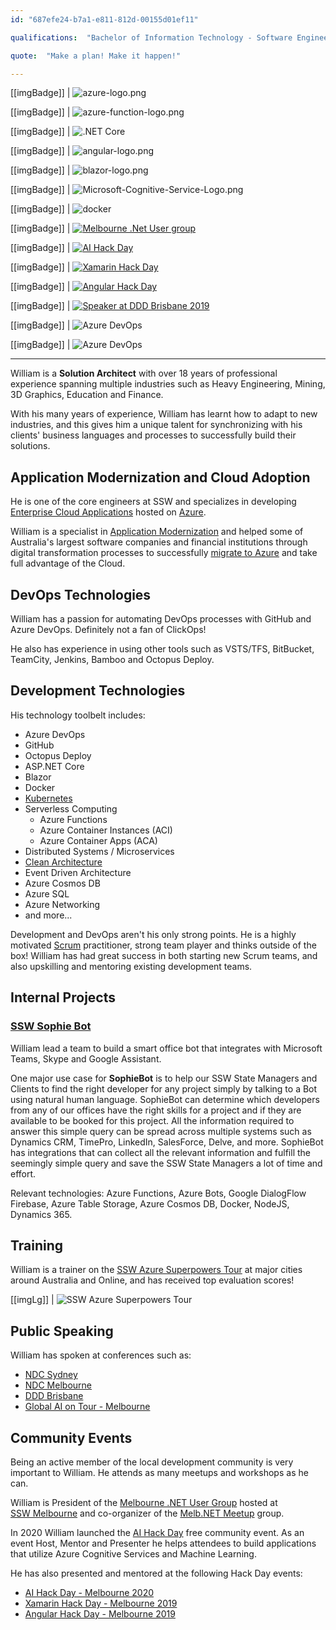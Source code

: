 ```yaml
---
id: "687efe24-b7a1-e811-812d-00155d01ef11"

qualifications:  "Bachelor of Information Technology - Software Engineering"

quote:  "Make a plan! Make it happen!"

---
```

[[imgBadge]]
| ![azure-logo.png](../badges/Business-microsoft-azure.png)

[[imgBadge]]
| ![azure-function-logo.png](../badges/Developer-azure-function.png)

[[imgBadge]]
| ![.NET Core](../badges/Developer-dotnet-core.png)

[[imgBadge]]
| ![angular-logo.png](../badges/Developer-angular.png)

[[imgBadge]]
| ![blazor-logo.png](../badges/Developer-blazor.png)

[[imgBadge]]
| ![Microsoft-Cognitive-Service-Logo.png](../badges/Developer-cognitive-services.png)

[[imgBadge]]
| ![docker](../badges/Developer-docker.png)

[[imgBadge]]
| [![Melbourne .Net User group](../badges/Event-ug-melbourne.png)](https://www.ssw.com.au/ssw/NETUG/Melbourne.aspx)

[[imgBadge]]
| [![AI Hack Day](../badges/Event-hackday-ai.png)](https://aihackday.com)

[[imgBadge]]
| [![Xamarin Hack Day](../badges/Event-hackday-xamarin.png)](https://xamarinhackday.com)

[[imgBadge]]
| [![Angular Hack Day](../badges/Event-hackday-angular.png)](https://angularhackday.com/)

[[imgBadge]]
| [![Speaker at DDD Brisbane 2019](../badges/Event-DDD-Brisbane.png)](https://dddbrisbane.com)

[[imgBadge]]
| ![Azure DevOps](../badges/Business-microsoft-azure-devops.png)

[[imgBadge]]
| ![Azure DevOps](../badges/Developer-github.png)

---

William is a **Solution Architect** with over 18 years of professional experience spanning multiple industries such as Heavy Engineering, Mining, 3D Graphics, Education and Finance.

With his many years of experience, William has learnt how to adapt to new industries, and this gives him a unique talent for synchronizing with his clients' business languages and processes to successfully build their solutions.

## Application Modernization and Cloud Adoption

He is one of the core engineers at SSW and specializes in developing [Enterprise Cloud Applications](https://www.ssw.com.au/ssw/Consulting/Web-Applications.aspx) hosted on [Azure](https://www.ssw.com.au/ssw/Consulting/Azure.aspx).

William is a specialist in [Application Modernization](https://www.ssw.com.au/ssw/Consulting/Strategic-Architecture.aspx) and helped some of Australia's largest software companies and financial institutions through digital transformation processes to successfully [migrate to Azure](https://www.ssw.com.au/ssw/Consulting/Azure.aspx) and take full advantage of the Cloud.

## DevOps Technologies

William has a passion for automating DevOps processes with GitHub and Azure DevOps. Definitely not a fan of ClickOps!

He also has experience in using other tools such as VSTS/TFS, BitBucket, TeamCity, Jenkins, Bamboo and Octopus Deploy.

## Development Technologies

His technology toolbelt includes:

* Azure DevOps
* GitHub
* Octopus Deploy
* ASP.NET Core
* Blazor
* Docker
* [Kubernetes](https://www.ssw.com.au/ssw/Consulting/Kubernetes.aspx)
* Serverless Computing
  * Azure Functions
  * Azure Container Instances (ACI)
  * Azure Container Apps (ACA)
* Distributed Systems / Microservices
* [Clean Architecture](https://rules.ssw.com.au/rules-to-better-clean-architecture)
* Event Driven Architecture
* Azure Cosmos DB
* Azure SQL
* Azure Networking
* and more...

Development and DevOps aren't his only strong points. He is a highly motivated [Scrum](https://www.ssw.com.au/ssw/Consulting/Scrum.aspx) practitioner, strong team player and thinks outside of the box! William has had great success in both starting new Scrum teams, and also upskilling and mentoring existing development teams.

## Internal Projects

### [SSW Sophie Bot](https://sswsophie.com/sophiebot)

William lead a team to build a smart office bot that integrates with Microsoft Teams, Skype and Google Assistant.

One major use case for **SophieBot** is to help our SSW State Managers and Clients to find the right developer for any project simply by talking to a Bot using natural human language. SophieBot can determine which developers from any of our offices have the right skills for a project and if they are available to be booked for this project. All the information required to answer this simple query can be spread across multiple systems such as Dynamics CRM, TimePro, LinkedIn, SalesForce, Delve, and more. SophieBot has integrations that can collect all the relevant information and fulfill the seemingly simple query and save the SSW State Managers a lot of time and effort.

Relevant technologies: Azure Functions, Azure Bots, Google DialogFlow Firebase, Azure Table Storage, Azure Cosmos DB, Docker, NodeJS, Dynamics 365.

## Training

William is a trainer on the [SSW Azure Superpowers Tour](https://www.ssw.com.au/ssw/Events/Training/Azure-Superpowers-Tour.aspx) at major cities around Australia and Online, and has received top evaluation scores!

[[imgLg]]
| ![SSW Azure Superpowers Tour](./Images/Bio/azure-superpowers-banner.png)

## Public Speaking

William has spoken at conferences such as:

* [NDC Sydney](https://ndcsydney.com/speakers/william-liebenberg/)
* [NDC Melbourne](https://ndcmelbourne.com/speakers/william-liebenberg/)
* [DDD Brisbane](https://dddbrisbane.com/agenda/2019)
* [Global AI on Tour - Melbourne](https://globalai.community/global-ai-on-tour/australia-melbourne-1)

## Community Events

Being an active member of the local development community is very important to William. He attends as many meetups and workshops as he can.

William is President of the [Melbourne .NET User Group](https://www.meetup.com/Melbourne-NET-User-Group/) hosted at [SSW Melbourne](https://www.ssw.com.au/ssw/NETUG/Melbourne.aspx) and co-organizer of the [Melb.NET Meetup](https://www.meetup.com/melb-net-meetup/) group.

In 2020 William launched the [AI Hack Day](https://aihackday.com) free community event. As an event Host, Mentor and Presenter he helps attendees to build applications that utilize Azure Cognitive Services and Machine Learning.

He has also presented and mentored at the following Hack Day events:

* [AI Hack Day - Melbourne 2020](https://aihackday.com)
* [Xamarin Hack Day - Melbourne 2019](https://xamarinhackday.com)
* [Angular Hack Day - Melbourne 2019](https://angularhackday.com/)
